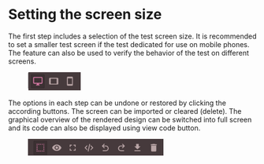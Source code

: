 # Setting the screen size

The first step includes a selection of the test screen size. It is recommended to set a smaller test screen if the test dedicated for use on mobile phones. The feature can also be used to verify the behavior of the test on different screens.

<figure><img src="../../.gitbook/assets/3.png" alt="" width="107"><figcaption></figcaption></figure>

The options in each step can be undone or restored by clicking the according buttons. The screen can be imported or cleared (delete). The graphical overview of the rendered design can be switched into full screen and its code can also be displayed using view code button.

<figure><img src="../../.gitbook/assets/4.png" alt="" width="275"><figcaption></figcaption></figure>
